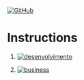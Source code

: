 [![GitHub](https://img.shields.io/badge/Back_to_Home-181717?style=for-the-badge&logo=github)](https://github.com/Catson28/FindOneOnAll)

#   Instructions

1. [![desenvolvimento](https://img.shields.io/badge/desenvolvimento-blue?style=for-the-badge)](development.md)

2. [![business](https://img.shields.io/badge/business-orange?style=for-the-badge)](business.md)